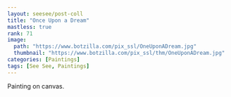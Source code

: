 ```yaml
---
layout: seesee/post-coll
title: "Once Upon a Dream"
mastless: true
rank: 71
image:
  path: "https://www.botzilla.com/pix_ssl/OneUponADream.jpg"
  thumbnail: "https://www.botzilla.com/pix_ssl/thm/OneUponADream.jpg"
categories: [Paintings]
tags: [See See, Paintings]
---
```


Painting on canvas.



